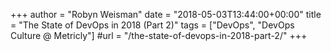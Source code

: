 +++
author = "Robyn Weisman"
date = "2018-05-03T13:44:00+00:00"
title = "The State of DevOps in 2018 (Part 2)"
tags = ["DevOps", "DevOps Culture @ Metricly"]
#url = "/the-state-of-devops-in-2018-part-2/"
+++